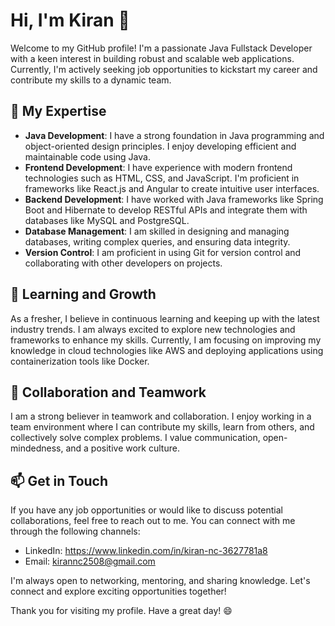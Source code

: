 # Hi, I'm Kiran 👋

Welcome to my GitHub profile! I'm a passionate Java Fullstack Developer with a keen interest in building robust and scalable web applications. Currently, I'm actively seeking job opportunities to kickstart my career and contribute my skills to a dynamic team.

## 🔭 My Expertise

- **Java Development**: I have a strong foundation in Java programming and object-oriented design principles. I enjoy developing efficient and maintainable code using Java.
- **Frontend Development**: I have experience with modern frontend technologies such as HTML, CSS, and JavaScript. I'm proficient in frameworks like React.js and Angular to create intuitive user interfaces.
- **Backend Development**: I have worked with Java frameworks like Spring Boot and Hibernate to develop RESTful APIs and integrate them with databases like MySQL and PostgreSQL.
- **Database Management**: I am skilled in designing and managing databases, writing complex queries, and ensuring data integrity.
- **Version Control**: I am proficient in using Git for version control and collaborating with other developers on projects.

## 🌱 Learning and Growth

As a fresher, I believe in continuous learning and keeping up with the latest industry trends. I am always excited to explore new technologies and frameworks to enhance my skills. Currently, I am focusing on improving my knowledge in cloud technologies like AWS and deploying applications using containerization tools like Docker.

## 🤝 Collaboration and Teamwork

I am a strong believer in teamwork and collaboration. I enjoy working in a team environment where I can contribute my skills, learn from others, and collectively solve complex problems. I value communication, open-mindedness, and a positive work culture.

## 📫 Get in Touch

If you have any job opportunities or would like to discuss potential collaborations, feel free to reach out to me. You can connect with me through the following channels:

- LinkedIn: https://www.linkedin.com/in/kiran-nc-3627781a8
- Email: kirannc2508@gmail.com

I'm always open to networking, mentoring, and sharing knowledge. Let's connect and explore exciting opportunities together!

Thank you for visiting my profile. Have a great day! 😄

<!---
KiranPARTHA/KiranPARTHA is a ✨ special ✨ repository because its `README.md` (this file) appears on your GitHub profile.
You can click the Preview link to take a look at your changes.
--->
